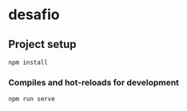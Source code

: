 # desafio


## Project setup
```
npm install
```

### Compiles and hot-reloads for development
```
npm run serve
```


